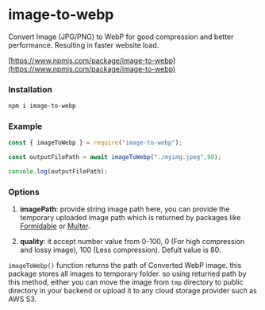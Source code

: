 # image-to-webp

Convert Image (JPG/PNG) to WebP for good compression and better performance. Resulting in faster website load.

[https://www.npmjs.com/package/image-to-webp](https://www.npmjs.com/package/image-to-webp)

### Installation

```bash
npm i image-to-webp
```

### Example

```javascript
const { imageToWebp } = require("image-to-webp");

const outputFilePath = await imageToWebp("./myimg.jpeg",90); 

console.log(outputFilePath);
```

### Options

1. **imagePath**:
provide string image path here, you can provide the temporary uploaded image path which is returned by packages like [Formidable](https://www.npmjs.com/package/formidable) or [Multer](https://www.npmjs.com/package/multer).

2. **quality**: it accept number value from 0-100, 0 (For high compression and lossy image), 100 (Less compression). Defult value is 80.


`imageToWebp()` function returns the path of Converted WebP image. this package stores all images to temporary folder. so using returned path by this method, either you can move the image from `tmp` directory to public directory in your backend or upload it to any cloud storage provider such as AWS S3.